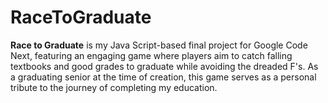 # RaceToGraduate
**Race to Graduate** is my Java Script-based final project for Google Code Next, featuring an engaging game where players aim to catch falling textbooks and good grades to graduate while avoiding the dreaded F's. As a graduating senior at the time of creation, this game serves as a personal tribute to the journey of completing my education.
